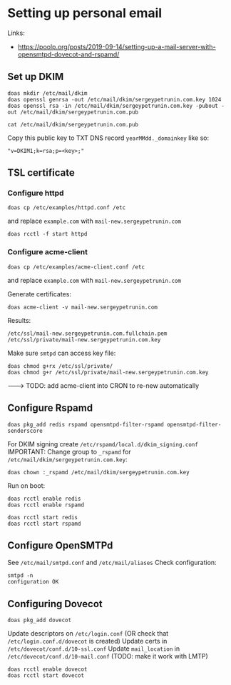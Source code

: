 # Setting up personal email
Links:
 * https://poolp.org/posts/2019-09-14/setting-up-a-mail-server-with-opensmtpd-dovecot-and-rspamd/

## Set up DKIM
```
doas mkdir /etc/mail/dkim
doas openssl genrsa -out /etc/mail/dkim/sergeypetrunin.com.key 1024
doas openssl rsa -in /etc/mail/dkim/sergeypetrunin.com.key -pubout -out /etc/mail/dkim/sergeypetrunin.com.pub

cat /etc/mail/dkim/sergeypetrunin.com.pub
```
Copy this public key to TXT DNS record `yearMMdd._domainkey` like so:
```
"v=DKIM1;k=rsa;p=<key>;"
```

## TSL certificate
### Configure httpd
```
doas cp /etc/examples/httpd.conf /etc
```
and replace `example.com` with `mail-new.sergeypetrunin.com`
```
doas rcctl -f start httpd
```
### Configure acme-client
```
doas cp /etc/examples/acme-client.conf /etc
```
and replace `example.com` with `mail-new.sergeypetrunin.com`

Generate certificates:
```
doas acme-client -v mail-new.sergeypetrunin.com
```
Results:
```
/etc/ssl/mail-new.sergeypetrunin.com.fullchain.pem
/etc/ssl/private/mail-new.sergeypetrunin.com.key
```

Make sure `smtpd` can access key file:
```
doas chmod g+rx /etc/ssl/private/
doas chmod g+r /etc/ssl/private/mail-new.sergeypetrunin.com.key
```
---> TODO: add acme-client into CRON to re-new automatically

## Configure Rspamd
```
doas pkg_add redis rspamd opensmtpd-filter-rspamd opensmtpd-filter-senderscore
```
For DKIM signing create `/etc/rspamd/local.d/dkim_signing.conf`
IMPORTANT: Change group to `_rspamd` for `/etc/mail/dkim/sergeypetrunin.com.key`:
```
doas chown :_rspamd /etc/mail/dkim/sergeypetrunin.com.key
```

Run on boot:
```
doas rcctl enable redis
doas rcctl enable rspamd

doas rcctl start redis
doas rcctl start rspamd
```

## Configure OpenSMTPd
See `/etc/mail/smtpd.conf` and `/etc/mail/aliases`
Check configuration:
```
smtpd -n
configuration OK
```

## Configuring Dovecot
```
doas pkg_add dovecot
```
Update descriptors on `/etc/login.conf` (OR check that `/etc/login.conf.d/dovecot` is created)
Update certs in `/etc/dovecot/conf.d/10-ssl.conf`
Update `mail_location` in `/etc/dovecot/conf.d/10-mail.conf` (TODO: make it work with LMTP)
```
doas rcctl enable dovecot
doas rcctl start dovecot
```
